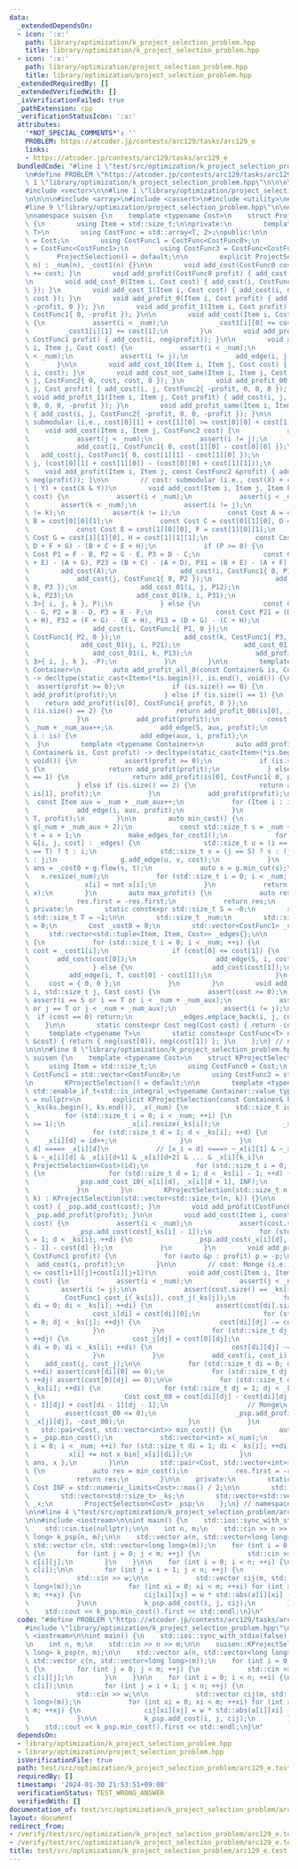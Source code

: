 ```yaml
---
data:
  _extendedDependsOn:
  - icon: ':x:'
    path: library/optimization/k_project_selection_problem.hpp
    title: library/optimization/k_project_selection_problem.hpp
  - icon: ':x:'
    path: library/optimization/project_selection_problem.hpp
    title: library/optimization/project_selection_problem.hpp
  _extendedRequiredBy: []
  _extendedVerifiedWith: []
  _isVerificationFailed: true
  _pathExtension: cpp
  _verificationStatusIcon: ':x:'
  attributes:
    '*NOT_SPECIAL_COMMENTS*': ''
    PROBLEM: https://atcoder.jp/contests/arc129/tasks/arc129_e
    links:
    - https://atcoder.jp/contests/arc129/tasks/arc129_e
  bundledCode: "#line 1 \"test/src/optimization/k_project_selection_problem/arc129_e.test.cpp\"\
    \n#define PROBLEM \"https://atcoder.jp/contests/arc129/tasks/arc129_e\"\n\n#line\
    \ 1 \"library/optimization/k_project_selection_problem.hpp\"\n\n\n\n#include <type_traits>\n\
    #include <vector>\n\n#line 1 \"library/optimization/project_selection_problem.hpp\"\
    \n\n\n\n#include <array>\n#include <cassert>\n#include <utility>\n#include <tuple>\n\
    #line 9 \"library/optimization/project_selection_problem.hpp\"\n\n#include <atcoder/maxflow>\n\
    \nnamespace suisen {\n    template <typename Cost>\n    struct ProjectSelection\
    \ {\n        using Item = std::size_t;\n\nprivate:\n        template <typename\
    \ T>\n        using CostFunc = std::array<T, 2>;\npublic:\n\n        using CostFunc0\
    \ = Cost;\n        using CostFunc1 = CostFunc<CostFunc0>;\n        using CostFunc2\
    \ = CostFunc<CostFunc1>;\n        using CostFunc3 = CostFunc<CostFunc2>;\n\n \
    \       ProjectSelection() = default;\n\n        explicit ProjectSelection(std::size_t\
    \ n) : _num(n), _cost1(n) {}\n\n        void add_cost(CostFunc0 cost) { _cost0\
    \ += cost; }\n        void add_profit(CostFunc0 profit) { add_cost(-profit); }\n\
    \n        void add_cost_0(Item i, Cost cost) { add_cost(i, CostFunc1{ cost, 0\
    \ }); }\n        void add_cost_1(Item i, Cost cost) { add_cost(i, CostFunc1{ 0,\
    \ cost }); }\n        void add_profit_0(Item i, Cost profit) { add_cost(i, CostFunc1{\
    \ -profit, 0 }); }\n        void add_profit_1(Item i, Cost profit) { add_cost(i,\
    \ CostFunc1{ 0, -profit }); }\n\n        void add_cost(Item i, CostFunc1 cost)\
    \ {\n            assert(i < _num);\n            _cost1[i][0] += cost[0];\n   \
    \         _cost1[i][1] += cost[1];\n        }\n        void add_profit(Item i,\
    \ CostFunc1 profit) { add_cost(i, neg(profit)); }\n\n        void add_cost_01(Item\
    \ i, Item j, Cost cost) {\n            assert(i < _num);\n            assert(j\
    \ < _num);\n            assert(i != j);\n            add_edge(i, j, cost);\n \
    \       }\n\n        void add_cost_10(Item i, Item j, Cost cost) { add_cost_01(j,\
    \ i, cost); }\n        void add_cost_not_same(Item i, Item j, Cost cost) { add_cost(i,\
    \ j, CostFunc2{ 0, cost, cost, 0 }); }\n        void add_profit_00(Item i, Item\
    \ j, Cost profit) { add_cost(i, j, CostFunc2{ -profit, 0, 0, 0 }); }\n       \
    \ void add_profit_11(Item i, Item j, Cost profit) { add_cost(i, j, CostFunc2{\
    \ 0, 0, 0, -profit }); }\n        void add_profit_same(Item i, Item j, Cost profit)\
    \ { add_cost(i, j, CostFunc2{ -profit, 0, 0, -profit }); }\n\n        // cost:\
    \ submodular (i.e., cost[0][1] + cost[1][0] >= cost[0][0] + cost[1][1])\n    \
    \    void add_cost(Item i, Item j, CostFunc2 cost) {\n            assert(i < _num);\n\
    \            assert(j < _num);\n            assert(i != j);\n            add_cost(cost[0][0]);\n\
    \            add_cost(i, CostFunc1{ 0, cost[1][0] - cost[0][0] });\n         \
    \   add_cost(j, CostFunc1{ 0, cost[1][1] - cost[1][0] });\n            add_cost_01(i,\
    \ j, (cost[0][1] + cost[1][0]) - (cost[0][0] + cost[1][1]));\n        }\n    \
    \    void add_profit(Item i, Item j, const CostFunc2 &profit) { add_cost(i, j,\
    \ neg(profit)); }\n\n        // cost: submodular (i.e., cost(X) + cost(Y) >= cost(X\
    \ | Y) + cost(X & Y))\n        void add_cost(Item i, Item j, Item k, CostFunc3\
    \ cost) {\n            assert(i < _num);\n            assert(j < _num);\n    \
    \        assert(k < _num);\n            assert(i != j);\n            assert(j\
    \ != k);\n            assert(k != i);\n            const Cost A = cost[0][0][0],\
    \ B = cost[0][0][1];\n            const Cost C = cost[0][1][0], D = cost[0][1][1];\n\
    \            const Cost E = cost[1][0][0], F = cost[1][0][1];\n            const\
    \ Cost G = cost[1][1][0], H = cost[1][1][1];\n            const Cost P = (A +\
    \ D + F + G) - (B + C + E + H);\n            if (P >= 0) {\n                const\
    \ Cost P1 = F - B, P2 = G - E, P3 = D - C;\n                const Cost P12 = (C\
    \ + E) - (A + G), P23 = (B + C) - (A + D), P31 = (B + E) - (A + F);\n        \
    \        add_cost(A);\n                add_cost(i, CostFunc1{ 0, P1 });\n    \
    \            add_cost(j, CostFunc1{ 0, P2 });\n                add_cost(k, CostFunc1{\
    \ 0, P3 });\n                add_cost_01(i, j, P12);\n                add_cost_01(j,\
    \ k, P23);\n                add_cost_01(k, i, P31);\n                add_profit_all_1(std::array<Item,\
    \ 3>{ i, j, k }, P);\n            } else {\n                const Cost P1 = C\
    \ - G, P2 = B - D, P3 = E - F;\n                const Cost P21 = (D + F) - (B\
    \ + H), P32 = (F + G) - (E + H), P13 = (D + G) - (C + H);\n                add_cost(H);\n\
    \                add_cost(i, CostFunc1{ P1, 0 });\n                add_cost(j,\
    \ CostFunc1{ P2, 0 });\n                add_cost(k, CostFunc1{ P3, 0 });\n   \
    \             add_cost_01(j, i, P21);\n                add_cost_01(k, j, P32);\n\
    \                add_cost_01(i, k, P13);\n                add_profit_all_0(std::array<Item,\
    \ 3>{ i, j, k }, -P);\n            }\n        }\n\n        template <typename\
    \ Container>\n        auto add_profit_all_0(const Container& is, Cost profit)\
    \ -> decltype(static_cast<Item>(*is.begin()), is.end(), void()) {\n          \
    \  assert(profit >= 0);\n            if (is.size() == 0) {\n                return\
    \ add_profit(profit);\n            } else if (is.size() == 1) {\n            \
    \    return add_profit(is[0], CostFunc1{ profit, 0 });\n            } else if\
    \ (is.size() == 2) {\n                return add_profit_00(is[0], is[1], profit);\n\
    \            }\n            add_profit(profit);\n            const Item aux =\
    \ _num + _num_aux++;\n            add_edge(S, aux, profit);\n            for (Item\
    \ i : is) {\n                add_edge(aux, i, profit);\n            }\n      \
    \  }\n        template <typename Container>\n        auto add_profit_all_1(const\
    \ Container& is, Cost profit) -> decltype(static_cast<Item>(*is.begin()), is.end(),\
    \ void()) {\n            assert(profit >= 0);\n            if (is.size() == 0)\
    \ {\n                return add_profit(profit);\n            } else if (is.size()\
    \ == 1) {\n                return add_profit(is[0], CostFunc1{ 0, profit });\n\
    \            } else if (is.size() == 2) {\n                return add_profit_11(is[0],\
    \ is[1], profit);\n            }\n            add_profit(profit);\n          \
    \  const Item aux = _num + _num_aux++;\n            for (Item i : is) {\n    \
    \            add_edge(i, aux, profit);\n            }\n            add_edge(aux,\
    \ T, profit);\n        }\n\n        auto min_cost() {\n            atcoder::mf_graph<Cost>\
    \ g(_num + _num_aux + 2);\n            const std::size_t s = _num + _num_aux,\
    \ t = s + 1;\n            make_edges_for_cost1();\n            for (const auto\
    \ &[i, j, cost] : _edges) {\n                std::size_t u = (i == S) ? s : (i\
    \ == T) ? t : i;\n                std::size_t v = (j == S) ? s : (j == T) ? t\
    \ : j;\n                g.add_edge(u, v, cost);\n            }\n            Cost\
    \ ans = _cost0 + g.flow(s, t);\n            auto x = g.min_cut(s);\n         \
    \   x.resize(_num);\n            for (std::size_t i = 0; i < _num; ++i) {\n  \
    \              x[i] = not x[i];\n            }\n            return std::make_pair(ans,\
    \ x);\n        }\n        auto max_profit() {\n            auto res = min_cost();\n\
    \            res.first = -res.first;\n            return res;\n        }\n   \
    \ private:\n        static constexpr std::size_t S = ~0;\n        static constexpr\
    \ std::size_t T = ~1;\n\n        std::size_t _num;\n        std::size_t _num_aux\
    \ = 0;\n        Cost _cost0 = 0;\n        std::vector<CostFunc1> _cost1;\n   \
    \     std::vector<std::tuple<Item, Item, Cost>> _edges{};\n\n        void make_edges_for_cost1()\
    \ {\n            for (std::size_t i = 0; i < _num; ++i) {\n                CostFunc1&\
    \ cost = _cost1[i];\n                if (cost[0] <= cost[1]) {\n             \
    \       add_cost(cost[0]);\n                    add_edge(S, i, cost[1] - cost[0]);\n\
    \                } else {\n                    add_cost(cost[1]);\n          \
    \          add_edge(i, T, cost[0] - cost[1]);\n                }\n           \
    \     cost = { 0, 0 };\n            }\n        }\n        void add_edge(std::size_t\
    \ i, std::size_t j, Cost cost) {\n            assert(cost >= 0);\n           \
    \ assert(i == S or i == T or i < _num + _num_aux);\n            assert(j == S\
    \ or j == T or j < _num + _num_aux);\n            assert(i != j);\n          \
    \  if (cost == 0) return;\n            _edges.emplace_back(i, j, cost);\n    \
    \    }\n\n        static constexpr Cost neg(Cost cost) { return -cost; }\n   \
    \     template <typename T>\n        static constexpr CostFunc<T> neg(const CostFunc<T>\
    \ &cost) { return { neg(cost[0]), neg(cost[1]) }; }\n    };\n} // namespace suisen\n\
    \n\n\n#line 8 \"library/optimization/k_project_selection_problem.hpp\"\n\nnamespace\
    \ suisen {\n    template <typename Cost>\n    struct KProjectSelection {\n   \
    \     using Item = std::size_t;\n        using CostFunc0 = Cost;\n        using\
    \ CostFunc1 = std::vector<CostFunc0>;\n        using CostFunc2 = std::vector<CostFunc1>;\n\
    \n        KProjectSelection() = default;\n\n        template <typename Container,\
    \ std::enable_if_t<std::is_integral_v<typename Container::value_type>, std::nullptr_t>\
    \ = nullptr>\n        explicit KProjectSelection(const Container& ks) : _num(ks.size()),\
    \ _ks(ks.begin(), ks.end()), _x(_num) {\n            std::size_t id = 0;\n   \
    \         for (std::size_t i = 0; i < _num; ++i) {\n                assert(_ks[i]\
    \ >= 1);\n                _x[i].resize(_ks[i]);\n                _x[i][0] = ~0;\n\
    \                for (std::size_t d = 1; d < _ks[i]; ++d) {\n                \
    \    _x[i][d] = id++;\n                }\n            }\n            // [x_i <\
    \ d] <===> _x[i][d]\n            // [x_i = d] <===> ~_x[i][1] & ~_x[i][2] & ...\
    \ & ~_x[i][d] & _x[i][d+1] & _x[i][d+2] & ... & _x[i][k_i]\n            _psp =\
    \ ProjectSelection<Cost>(id);\n            for (std::size_t i = 0; i < _num; ++i)\
    \ {\n                for (std::size_t d = 1; d < _ks[i] - 1; ++d) {\n        \
    \            _psp.add_cost_10(_x[i][d], _x[i][d + 1], INF);\n                }\n\
    \            }\n        }\n        KProjectSelection(std::size_t n, std::size_t\
    \ k) : KProjectSelection(std::vector<std::size_t>(n, k)) {}\n\n        void add_cost(CostFunc0\
    \ cost) { _psp.add_cost(cost); }\n        void add_profit(CostFunc0 profit) {\
    \ _psp.add_profit(profit); }\n\n        void add_cost(Item i, const CostFunc1&\
    \ cost) {\n            assert(i < _num);\n            assert(cost.size() == _ks[i]);\n\
    \            _psp.add_cost(cost[_ks[i] - 1]);\n            for (std::size_t d\
    \ = 1; d < _ks[i]; ++d) {\n                _psp.add_cost(_x[i][d], { 0, cost[d\
    \ - 1] - cost[d] });\n            }\n        }\n        void add_profit(Item i,\
    \ CostFunc1 profit) {\n            for (auto &p : profit) p = -p;\n          \
    \  add_cost(i, profit);\n        }\n\n        // cost: Monge (i.e., cost[i][j]+cost[i+1][j+1]\
    \ <= cost[i+1][j]+cost[i][j+1])\n        void add_cost(Item i, Item j, CostFunc2\
    \ cost) {\n            assert(i < _num);\n            assert(j < _num);\n    \
    \        assert(i != j);\n\n            assert(cost.size() == _ks[i]);\n\n   \
    \         CostFunc1 cost_i(_ks[i]), cost_j(_ks[j]);\n            for (std::size_t\
    \ di = 0; di < _ks[i]; ++di) {\n                assert(cost[di].size() == _ks[j]);\n\
    \                cost_i[di] = cost[di][0];\n                for (std::size_t dj\
    \ = 0; dj < _ks[j]; ++dj) {\n                    cost[di][dj] -= cost_i[di];\n\
    \                }\n            }\n            for (std::size_t dj = 0; dj < _ks[j];\
    \ ++dj) {\n                cost_j[dj] = cost[0][dj];\n                for (std::size_t\
    \ di = 0; di < _ks[i]; ++di) {\n                    cost[di][dj] -= cost_j[dj];\n\
    \                }\n            }\n            add_cost(i, cost_i);\n        \
    \    add_cost(j, cost_j);\n\n            for (std::size_t di = 0; di < _ks[i];\
    \ ++di) assert(cost[di][0] == 0);\n            for (std::size_t dj = 0; dj < _ks[j];\
    \ ++dj) assert(cost[0][dj] == 0);\n\n            for (std::size_t di = 1; di <\
    \ _ks[i]; ++di) {\n                for (std::size_t dj = 1; dj < _ks[j]; ++dj)\
    \ {\n                    Cost cost_00 = cost[di][dj] - cost[di][dj - 1] - cost[di\
    \ - 1][dj] + cost[di - 1][dj - 1];\n                    // Monge\n           \
    \         assert(cost_00 <= 0);\n                    _psp.add_profit_00(_x[i][di],\
    \ _x[j][dj], -cost_00);\n                }\n            }\n        }\n\n     \
    \   std::pair<Cost, std::vector<int>> min_cost() {\n            auto [ans, x_bin]\
    \ = _psp.min_cost();\n            std::vector<int> x(_num);\n            for (std::size_t\
    \ i = 0; i < _num; ++i) for (std::size_t di = 1; di < _ks[i]; ++di) {\n      \
    \          x[i] += not x_bin[_x[i][di]];\n            }\n            return {\
    \ ans, x };\n        }\n\n        std::pair<Cost, std::vector<int>> max_profit()\
    \ {\n            auto res = min_cost();\n            res.first = -res.first;\n\
    \            return res;\n        }\n\n    private:\n        static constexpr\
    \ Cost INF = std::numeric_limits<Cost>::max() / 2;\n\n        std::size_t _num;\n\
    \        std::vector<std::size_t> _ks;\n        std::vector<std::vector<std::size_t>>\
    \ _x;\n        ProjectSelection<Cost> _psp;\n    };\n} // namespace suisen\n\n\
    \n\n#line 4 \"test/src/optimization/k_project_selection_problem/arc129_e.test.cpp\"\
    \n\n#include <iostream>\n\nint main() {\n    std::ios::sync_with_stdio(false);\n\
    \    std::cin.tie(nullptr);\n\n    int n, m;\n    std::cin >> n >> m;\n\n    suisen::KProjectSelection<long\
    \ long> k_psp(n, m);\n\n    std::vector a(n, std::vector<long long>(m));\n   \
    \ std::vector c(n, std::vector<long long>(m));\n    for (int i = 0; i < n; ++i)\
    \ {\n        for (int j = 0; j < m; ++j) {\n            std::cin >> a[i][j] >>\
    \ c[i][j];\n        }\n    }\n\n    for (int i = 0; i < n; ++i) {\n        k_psp.add_cost(i,\
    \ c[i]);\n\n        for (int j = i + 1; j < n; ++j) {\n            long long w;\n\
    \            std::cin >> w;\n\n            std::vector cij(m, std::vector<long\
    \ long>(m));\n            for (int xi = 0; xi < m; ++xi) for (int xj = 0; xj <\
    \ m; ++xj) {\n                cij[xi][xj] = w * std::abs(a[i][xi] - a[j][xj]);\n\
    \            }\n\n            k_psp.add_cost(i, j, cij);\n        }\n    }\n\n\
    \    std::cout << k_psp.min_cost().first << std::endl;\n}\n"
  code: "#define PROBLEM \"https://atcoder.jp/contests/arc129/tasks/arc129_e\"\n\n\
    #include \"library/optimization/k_project_selection_problem.hpp\"\n\n#include\
    \ <iostream>\n\nint main() {\n    std::ios::sync_with_stdio(false);\n    std::cin.tie(nullptr);\n\
    \n    int n, m;\n    std::cin >> n >> m;\n\n    suisen::KProjectSelection<long\
    \ long> k_psp(n, m);\n\n    std::vector a(n, std::vector<long long>(m));\n   \
    \ std::vector c(n, std::vector<long long>(m));\n    for (int i = 0; i < n; ++i)\
    \ {\n        for (int j = 0; j < m; ++j) {\n            std::cin >> a[i][j] >>\
    \ c[i][j];\n        }\n    }\n\n    for (int i = 0; i < n; ++i) {\n        k_psp.add_cost(i,\
    \ c[i]);\n\n        for (int j = i + 1; j < n; ++j) {\n            long long w;\n\
    \            std::cin >> w;\n\n            std::vector cij(m, std::vector<long\
    \ long>(m));\n            for (int xi = 0; xi < m; ++xi) for (int xj = 0; xj <\
    \ m; ++xj) {\n                cij[xi][xj] = w * std::abs(a[i][xi] - a[j][xj]);\n\
    \            }\n\n            k_psp.add_cost(i, j, cij);\n        }\n    }\n\n\
    \    std::cout << k_psp.min_cost().first << std::endl;\n}\n"
  dependsOn:
  - library/optimization/k_project_selection_problem.hpp
  - library/optimization/project_selection_problem.hpp
  isVerificationFile: true
  path: test/src/optimization/k_project_selection_problem/arc129_e.test.cpp
  requiredBy: []
  timestamp: '2024-01-30 21:53:51+09:00'
  verificationStatus: TEST_WRONG_ANSWER
  verifiedWith: []
documentation_of: test/src/optimization/k_project_selection_problem/arc129_e.test.cpp
layout: document
redirect_from:
- /verify/test/src/optimization/k_project_selection_problem/arc129_e.test.cpp
- /verify/test/src/optimization/k_project_selection_problem/arc129_e.test.cpp.html
title: test/src/optimization/k_project_selection_problem/arc129_e.test.cpp
---
```

